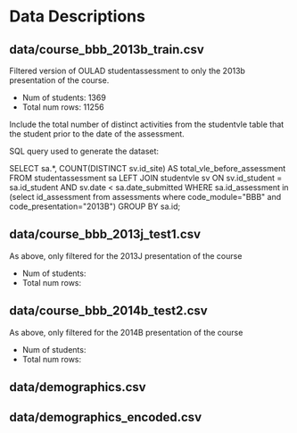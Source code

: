 # Data Descriptions


## data/course_bbb_2013b_train.csv

Filtered version of OULAD studentassessment to only the 2013b presentation of the course.

* Num of students: 1369
* Total num rows: 11256

Include the total number of distinct activities from the studentvle table that the student prior to the date of the
assessment. 

SQL query used to generate the dataset:

SELECT sa.*, COUNT(DISTINCT sv.id_site) AS total_vle_before_assessment 
FROM studentassessment sa LEFT JOIN studentvle sv ON sv.id_student = sa.id_student AND sv.date < sa.date_submitted 
WHERE sa.id_assessment in (select id_assessment from assessments where code_module="BBB" and code_presentation="2013B") 
GROUP BY sa.id;



## data/course_bbb_2013j_test1.csv

As above, only filtered for the 2013J presentation of the course

* Num of students:
* Total num rows:



## data/course_bbb_2014b_test2.csv

As above, only filtered for the 2014B presentation of the course

* Num of students:
* Total num rows:


## data/demographics.csv




## data/demographics_encoded.csv